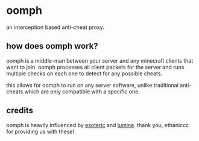 # oomph
an interception based anti-cheat proxy.

## how does oomph work?
oomph is a middle-man between your server and any minecraft clients that want to join. oomph processes all client packets
for the server and runs multiple checks on each one to detect for any possible cheats.

this allows for oomph to run on any server software, unlike traditional anti-cheats which are only compatible with a
specific one.

## credits
oomph is heavily influenced by [esoteric](https://github.com/ethaniccc/Esoteric) and [lumine](https://github.com/ethaniccc/Lumine).
thank you, ethaniccc for providing us with these!

